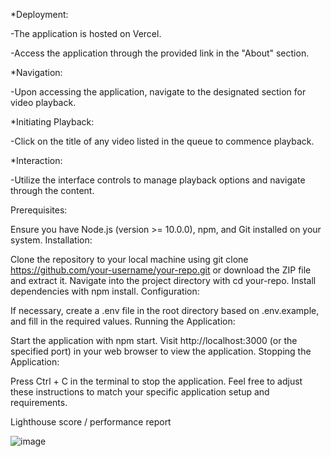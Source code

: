 *Deployment:

-The application is hosted on Vercel.

-Access the application through the provided link in the "About" section.

*Navigation:

-Upon accessing the application, navigate to the designated section for video playback.

*Initiating Playback:

-Click on the title of any video listed in the queue to commence playback.

*Interaction:

-Utilize the interface controls to manage playback options and navigate through the content.


Prerequisites:

Ensure you have Node.js (version >= 10.0.0), npm, and Git installed on your system.
Installation:

Clone the repository to your local machine using git clone https://github.com/your-username/your-repo.git or download the ZIP file and extract it.
Navigate into the project directory with cd your-repo.
Install dependencies with npm install.
Configuration:

If necessary, create a .env file in the root directory based on .env.example, and fill in the required values.
Running the Application:

Start the application with npm start.
Visit http://localhost:3000 (or the specified port) in your web browser to view the application.
Stopping the Application:

Press Ctrl + C in the terminal to stop the application.
Feel free to adjust these instructions to match your specific application setup and requirements.

Lighthouse score / performance report

![image](https://github.com/ketan-paunikar/video-player/assets/91520176/551cfce4-27f7-4bb5-97e0-5285448d1636)
